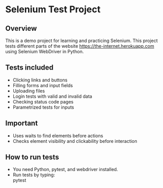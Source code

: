 # Selenium Test Project

## Overview

This is a demo project for learning and practicing Selenium.
This project tests different parts of the website https://the-internet.herokuapp.com using Selenium WebDriver in Python.

## Tests included

- Clicking links and buttons
- Filling forms and input fields
- Uploading files
- Login tests with valid and invalid data
- Checking status code pages
- Parametrized tests for inputs

## Important

- Uses waits to find elements before actions
- Checks element visibility and clickability before interaction

## How to run tests

- You need Python, pytest, and webdriver installed.
- Run tests by typing:  
  pytest
